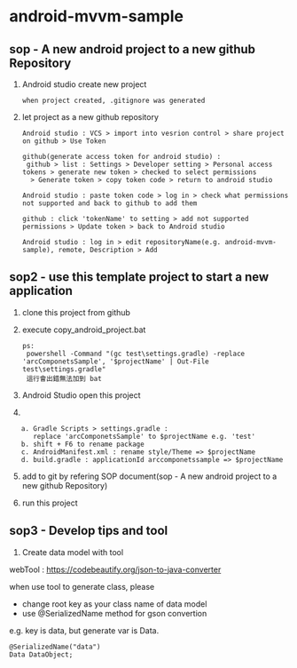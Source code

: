 # android-mvvm-sample


## sop - A new android project to a new github Repository

1. Android studio create new project
 
       when project created, .gitignore was generated

2. let project as a new github repository

       Android studio : VCS > import into vesrion control > share project on github > Use Token

       github(generate access token for android studio) :
        github > list : Settings > Developer setting > Personal access tokens > generate new token > checked to select permissions
         > Generate token > copy token code > return to android studio

       Android studio : paste token code > log in > check what permissions not supported and back to github to add them

       github : click 'tokenName' to setting > add not supported permissions > Update token > back to Android studio

       Android studio : log in > edit repositoryName(e.g. android-mvvm-sample), remote, Description > Add
       
## sop2 - use this template project to start a new application       

1. clone this project from github

2. execute copy_android_project.bat 

       ps:
        powershell -Command "(gc test\settings.gradle) -replace 'arcComponetsSample', '$projectName' | Out-File test\settings.gradle"
        這行會出錯無法加到 bat

3. Android Studio open this project

4. 

       a. Gradle Scripts > settings.gradle : 
          replace 'arcComponetsSample' to $projectName e.g. 'test'
       b. shift + F6 to rename package
       c. AndroidManifest.xml : rename style/Theme => $projectName
       d. build.gradle : applicationId arccomponetssample => $projectName
 
5. add to git by refering SOP document(sop - A new android project to a new github Repository)

6. run this project

## sop3 - Develop tips and tool

1. Create data model with tool

webTool : https://codebeautify.org/json-to-java-converter

when use tool to generate class, please 

 - change root key as your class name of data model
 - use @SerializedName method for gson convertion
 
 e.g. key is data, but generate var is Data. 

    @SerializedName("data")
    Data DataObject;
